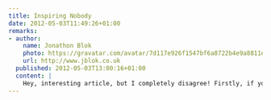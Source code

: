 ```yaml
---
title: Inspiring Nobody
date: 2012-05-03T11:49:26+01:00
remarks:
- author:
    name: Jonathon Blok
    photo: https://gravatar.com/avatar/7d117e926f1547bf6a8722b4e9a8811e
    url: http://www.jblok.co.uk
  published: 2012-05-03T13:00:16+01:00
  content: |
    Hey, interesting article, but I completely disagree! Firstly, if you actually look at the 2007 site it is actually quite status quo. If there wasn’t a ghastly and overcooked background, it would look even blander than today’s site, which I actually think is more brand orientated. The 2007 site has straight laced buttons, and even a standard browser submit button. In today’s site, there are subtle hints like angled headers, keeping brand identity, but not shoving it in your face. Granted, they could have utilised their full brand colour spectrum a bit more however. Also, I don’t think they should break layout conventions too much – they need to appeal to a global audience, and get across a huge amount of content, and I think using subtle branding like they have is better for usability than being radical in the whole structure of the site.
---
```

